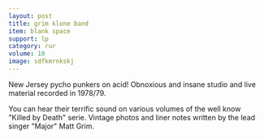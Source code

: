 ```yaml
---
layout: post
title: grim klone band
item: blank space
support: lp
category: rur
volume: 10
image: sdfkmrnkskj
---
```


New Jersey pycho punkers on acid! Obnoxious and insane studio and live material recorded in 1978/79.

You can hear their terrific sound on various volumes of the well know &quot;Killed by Death&quot; serie. Vintage photos and liner notes written by the lead singer &quot;Major&quot; Matt Grim.
